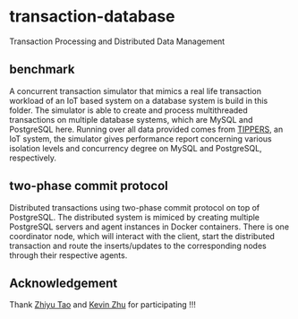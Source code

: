 # transaction-database
Transaction Processing and Distributed Data Management

## benchmark
A concurrent transaction simulator that mimics a real life transaction workload of an IoT based system on a database system is build in this folder. 
The simulator is able to create and process multithreaded transactions on multiple database systems, which are MySQL and PostgreSQL here. Running over all data provided comes from [TIPPERS](https://www.ics.uci.edu/~kobsa/papers/2016-PerCom-TIPPERS-Kobsa.pdf), an IoT system, the simulator gives performance report concerning various isolation levels and concurrency degree on MySQL and PostgreSQL, respectively.

## two-phase commit protocol
Distributed transactions using two-phase commit protocol on top of PostgreSQL.
The distributed system is mimiced by creating multiple PostgreSQL servers and agent instances in Docker containers. There is one coordinator node, which will interact with the client, start the distributed transaction and route the inserts/updates to the corresponding nodes through their respective agents.

## Acknowledgement
Thank [Zhiyu Tao](https://github.com/zhiyutao) and [Kevin Zhu](https://github.com/KevinXiaoruZhu) for participating !!!
